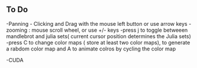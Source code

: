  To Do
-------------
 -Panning - Clicking and Drag with the mouse left button or use arrow keys
 -zooming : mouse scroll wheel, or use +/- keys
 -press j to toggle betweeen mandlebrot and julia sets( current cursor position determines the Julia sets)
 -press C to change color maps ( store at least two color maps), to generate a rabdom color map and A to animate colros by cycling the color map

 -CUDA
